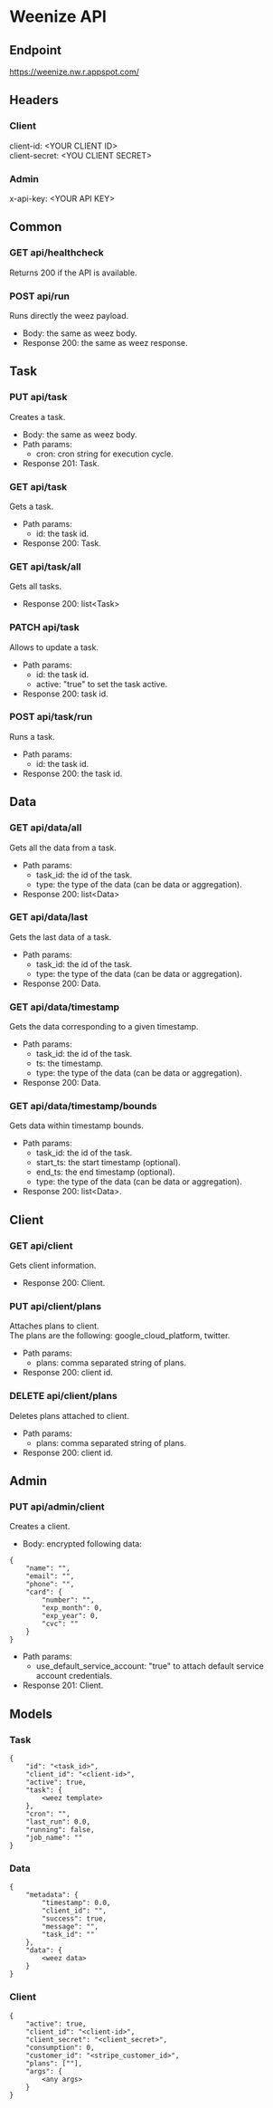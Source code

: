 # Weenize API
## Endpoint
https://weenize.nw.r.appspot.com/
## Headers
### Client
client-id: \<YOUR CLIENT ID>  
client-secret: \<YOU CLIENT SECRET>
### Admin
x-api-key: \<YOUR API KEY>
## Common
### GET api/healthcheck
Returns 200 if the API is available.
### POST api/run
Runs directly the weez payload.
- Body: the same as weez body.
- Response 200: the same as weez response.
## Task
### PUT api/task
Creates a task.
- Body: the same as weez body.
- Path params:
    - cron: cron string for execution cycle.
- Response 201: Task.
### GET api/task
Gets a task.
- Path params:
    - id: the task id.
- Response 200: Task.
### GET api/task/all
Gets all tasks.
- Response 200: list\<Task>
### PATCH api/task
Allows to update a task.
- Path params:
    - id: the task id.
    - active: "true" to set the task active.
- Response 200: task id.
### POST api/task/run
Runs a task.
- Path params:
    - id: the task id.
- Response 200: the task id.
## Data
### GET api/data/all
Gets all the data from a task.
- Path params: 
    - task_id: the id of the task.
    - type: the type of the data (can be data or aggregation).
- Response 200: list\<Data>
### GET api/data/last
Gets the last data of a task.
- Path params: 
    - task_id: the id of the task.
    - type: the type of the data (can be data or aggregation).
- Response 200: Data.
### GET api/data/timestamp
Gets the data corresponding to a given timestamp.
- Path params: 
    - task_id: the id of the task.
    - ts: the timestamp.
    - type: the type of the data (can be data or aggregation).
- Response 200: Data.
### GET api/data/timestamp/bounds
Gets data within timestamp bounds.
- Path params: 
    - task_id: the id of the task.
    - start_ts: the start timestamp (optional).
    - end_ts: the end timestamp (optional).
    - type: the type of the data (can be data or aggregation).
- Response 200: list\<Data>.
## Client
### GET api/client
Gets client information.
- Response 200: Client.
### PUT api/client/plans
Attaches plans to client.  
The plans are the following: google_cloud_platform, twitter.
- Path params: 
    - plans: comma separated string of plans.
- Response 200: client id.
### DELETE api/client/plans
Deletes plans attached to client.
- Path params: 
    - plans: comma separated string of plans.
- Response 200: client id.
## Admin
### PUT api/admin/client
Creates a client.
- Body: encrypted following data:
```
{
    "name": "",
    "email": "",
    "phone": "",
    "card": {
        "number": "",
        "exp_month": 0,
        "exp_year": 0,
        "cvc": ""
    }
}
```
- Path params: 
    - use_default_service_account: "true" to attach default service account credentials.
- Response 201: Client.
## Models
### Task
```
{
    "id": "<task_id>",
    "client_id": "<client-id>",
    "active": true,
    "task": {
        <weez template>
    },
    "cron": "",
    "last_run": 0.0,
    "running": false,
    "job_name": ""
}
```
### Data
```
{
    "metadata": {
        "timestamp": 0.0,
        "client_id": "",
        "success": true,
        "message": "",
        "task_id": ""
    },
    "data": {
        <weez data>
    }
}
```
### Client
```
{
    "active": true,
    "client_id": "<client-id>",
    "client_secret": "<client_secret>",
    "consumption": 0,
    "customer_id": "<stripe_customer_id>",
    "plans": [""],
    "args": {
        <any args>
    }
}
```
